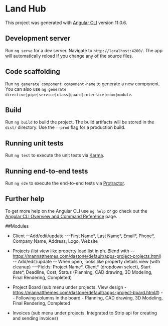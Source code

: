# Land Hub

This project was generated with [Angular CLI](https://github.com/angular/angular-cli) version 11.0.6.

## Development server

Run `ng serve` for a dev server. Navigate to `http://localhost:4200/`. The app will automatically reload if you change any of the source files.

## Code scaffolding

Run `ng generate component component-name` to generate a new component. You can also use `ng generate directive|pipe|service|class|guard|interface|enum|module`.

## Build

Run `ng build` to build the project. The build artifacts will be stored in the `dist/` directory. Use the `--prod` flag for a production build.

## Running unit tests

Run `ng test` to execute the unit tests via [Karma](https://karma-runner.github.io).

## Running end-to-end tests

Run `ng e2e` to execute the end-to-end tests via [Protractor](http://www.protractortest.org/).

## Further help

To get more help on the Angular CLI use `ng help` or go check out the [Angular CLI Overview and Command Reference](https://angular.io/cli) page.

##Modules
- Client
--Add/edit/update
---First Name*, Last Name*, Email*, Phone*, Company Name, Address, Logo, Website

- Projects (list view like property lead list in ph. Blend with -- https://mannatthemes.com/dastone/default/apps-project-projects.html)
-- Add/edit/update
-- When open, looks like property details view (with cleanup)
---Fields: Project Name*, Client* (dropdown select), Start date*, Deadline, Cost, Status (Planning, CAD drawing, 3D Modeling, Final Rendering, Completed)

- Project Board (sub menu under projects. View design - https://mannatthemes.com/dastone/default/apps-project-board.html#)
-- Following columns in the board - Planning, CAD drawing, 3D Modeling, Final Rendering, Completed
- Invoices (sub menu under projects. Integrated to Strip api for creating and sending invoices)
